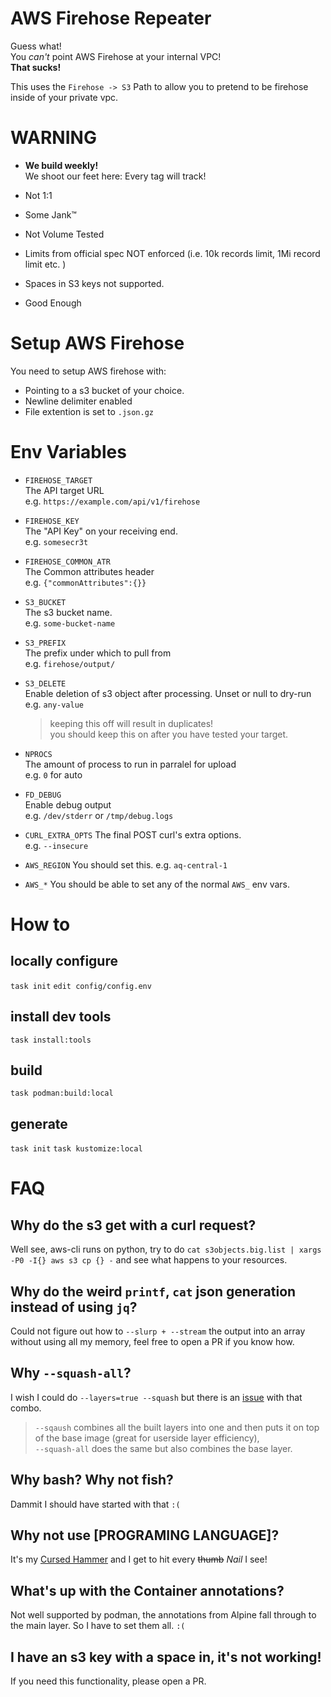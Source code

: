 # AWS Firehose Repeater

Guess what!  
You _can't_ point AWS Firehose at your internal VPC!  
**That sucks!**

This uses the `Firehose -> S3` Path to allow you to pretend to be firehose inside of your private vpc.

# WARNING

* **We build weekly!**   
  We shoot our feet here: Every tag will track! 

* Not 1:1
* Some Jank™
* Not Volume Tested
* Limits from official spec NOT enforced (i.e. 10k records limit, 1Mi record limit etc. )
* Spaces in S3 keys not supported.
* Good Enough

# Setup AWS Firehose

You need to setup AWS firehose with:

* Pointing to a s3 bucket of your choice.
* Newline delimiter enabled
* File extention is set to `.json.gz`

# Env Variables

* `FIREHOSE_TARGET`  
  The API target URL  
  e.g. `https://example.com/api/v1/firehose`

* `FIREHOSE_KEY`  
  The "API Key" on your receiving end.  
  e.g. `somesecr3t`

* `FIREHOSE_COMMON_ATR`  
  The Common attributes header  
  e.g. `{"commonAttributes":{}}`

* `S3_BUCKET`  
  The s3 bucket name.  
  e.g. `some-bucket-name`

* `S3_PREFIX`  
  The prefix under which to pull from  
  e.g. `firehose/output/`

* `S3_DELETE`  
  Enable deletion of s3 object after processing. Unset or null to dry-run  
  e.g. `any-value`
  > keeping this off will result in duplicates!  
  > you should keep this on after you have tested your target.

* `NPROCS`  
  The amount of process to run in parralel for upload  
  e.g. `0` for auto

* `FD_DEBUG`  
  Enable debug output  
  e.g. `/dev/stderr` or `/tmp/debug.logs`

* `CURL_EXTRA_OPTS`
  The final POST curl's extra options.  
  e.g. `--insecure`

* `AWS_REGION`
  You should set this.
  e.g. `aq-central-1`

* `AWS_*`
  You should be able to set any of the normal `AWS_` env vars.

# How to

## locally configure

`task init`
`edit config/config.env`

## install dev tools

`task install:tools`

## build

`task podman:build:local`

## generate

`task init`
`task kustomize:local`

# FAQ

## Why do the s3 get with a curl request?

Well see, aws-cli runs on python, try to do `cat s3objects.big.list | xargs -P0 -I{} aws s3 cp {} -` and see what happens to your resources.

## Why do the weird `printf`, `cat` json generation instead of using `jq`?

Could not figure out how to `--slurp + --stream` the output into an array without using all my memory, feel free to open a PR if you know how.  

## Why `--squash-all`?

I wish I could do `--layers=true --squash` but there is an [issue](https://github.com/containers/podman/issues/20824) with that combo.  
> `--sqaush` combines all the built layers into one and then puts it on top of the base image (great for userside layer efficiency),  
> `--squash-all` does the same but also combines the base layer.

## Why bash? Why not fish?

Dammit I should have started with that `:(`

## Why not use **[PROGRAMING LANGUAGE]**?

It's my [Cursed Hammer](https://loststeak.com/if-programming-languages-were-weapons/#bash) and I get to hit every ~~thumb~~ _Nail_ I see!

## What's up with the Container annotations?

Not well supported by podman, the annotations from Alpine fall through to the main layer. So I have to set them all. `:(`

## I have an s3 key with a space in, it's not working!

If you need this functionality, please open a PR.
